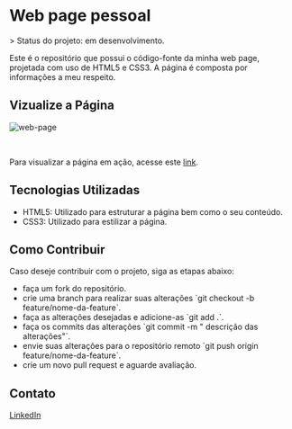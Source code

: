 <h1>Web page pessoal</h1>
> Status do projeto: em desenvolvimento.

Este é o repositório que possui o código-fonte da minha web page, projetada com uso de HTML5 e CSS3. A página é composta por informações a meu respeito. 

## Vizualize a Página
![web-page](https://github.com/Clarc-Vasconcelos/primeiro-projeto-testando-os-conhecimentos/assets/129234188/2bf8b3fe-65f6-42f3-887a-35d31086358e)

<br />

<p>Para visualizar a página em ação, acesse este <a href='https://my-web-page-murex.vercel.app/' target='_blank'>link</a>.</p>

## Tecnologias Utilizadas
<ul>
<li>HTML5: Utilizado para estruturar a página bem como o seu conteúdo.</li>
<li>CSS3: Utilizado para estilizar a página.
</li>
</ul>

## Como Contribuir
<p>Caso deseje contribuir com o projeto, siga as etapas abaixo:</p>
<ul>
<li>faça um fork do repositório.</li>
<li>crie uma branch para realizar suas alterações `git checkout -b feature/nome-da-feature`.
</li>
<li>faça as alterações desejadas e adicione-as `git add .`.
</li>
<li>faça os commits das alterações `git commit -m " descrição das alterações"`.
</li>
<li>envie suas alterações para o repositório remoto `git push origin  feature/nome-da-feature`.
</li>
<li>crie um novo pull request e aguarde avaliação.
</li>
</ul>

## Contato
[LinkedIn](https://www.linkedin.com/in/clarc-vasconcelos-47535b116/)

